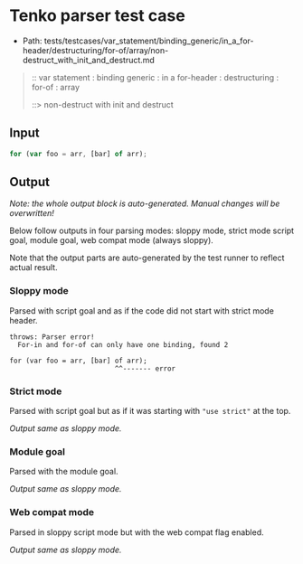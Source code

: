# Tenko parser test case

- Path: tests/testcases/var_statement/binding_generic/in_a_for-header/destructuring/for-of/array/non-destruct_with_init_and_destruct.md

> :: var statement : binding generic : in a for-header : destructuring : for-of : array
>
> ::> non-destruct with init and destruct

## Input

`````js
for (var foo = arr, [bar] of arr);
`````

## Output

_Note: the whole output block is auto-generated. Manual changes will be overwritten!_

Below follow outputs in four parsing modes: sloppy mode, strict mode script goal, module goal, web compat mode (always sloppy).

Note that the output parts are auto-generated by the test runner to reflect actual result.

### Sloppy mode

Parsed with script goal and as if the code did not start with strict mode header.

`````
throws: Parser error!
  For-in and for-of can only have one binding, found 2

for (var foo = arr, [bar] of arr);
                          ^^------- error
`````

### Strict mode

Parsed with script goal but as if it was starting with `"use strict"` at the top.

_Output same as sloppy mode._

### Module goal

Parsed with the module goal.

_Output same as sloppy mode._

### Web compat mode

Parsed in sloppy script mode but with the web compat flag enabled.

_Output same as sloppy mode._
